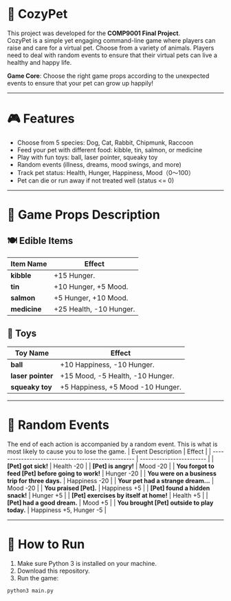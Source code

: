 # 🐾 CozyPet
This project was developed for the **COMP9001 Final Project**.  
CozyPet is a simple yet engaging command-line game where players can raise and care for a virtual pet. Choose from a variety of animals. Players need to deal with random events to ensure that their virtual pets can live a healthy and happy life.

**Game Core**: Choose the right game props according to the unexpected events to ensure that your pet can grow up happily!

---

# 🎮 Features

- Choose from 5 species: Dog, Cat, Rabbit, Chipmunk, Raccoon
- Feed your pet with different food: kibble, tin, salmon, or medicine
- Play with fun toys: ball, laser pointer, squeaky toy
- Random events (illness, dreams, mood swings, and more)
- Track pet status: Health, Hunger, Happiness, Mood（0～100）
- Pet can die or run away if not treated well (status <= 0)

---

# 📖 Game Props Description
## 🍽️ Edible Items
| Item Name    | Effect                   |
| ------------ | ------------------------ |
| **kibble**   | +15 Hunger.              |
| **tin**      | +10 Hunger, +5 Mood.     |
| **salmon**   | +5 Hunger, +10 Mood.     |
| **medicine** | +25 Health, -10 Hunger.  |

## 🧸 Toys
| Toy Name          | Effect                             |
| ----------------- | -----------------------------------|
| **ball**          | +10 Happiness, -10 Hunger.         |
| **laser pointer** | +15 Mood, -5 Health, -10 Hunger.   |
| **squeaky toy**   | +5 Happiness, +5 Mood -10 Hunger.  |


---

# 🎲 Random Events
The end of each action is accompanied by a random event. This is what is most likely to cause you to lose the game.
|  Event Description                                 | Effect                   |
| -------------------------------------------------- | ------------------------ |
| **[Pet] got sick!**                                | Health -20               |
| **[Pet] is angry!**                                | Mood -20                 |
| **You forgot to feed [Pet] before going to work!** | Hunger -20               |
| **You were on a business trip for three days.**    | Happiness -20            |
| **Your pet had a strange dream...**                | Mood -20                 |
| **You praised [Pet].**                             | Happiness +5             |
| **[Pet] found a hidden snack!**                    | Hunger +5                |
| **[Pet] exercises by itself at home!**             | Health +5                |
| **[Pet] had a good dream.**                        | Mood +5                  |
| **You brought [Pet] outside to play today.**       | Happiness +5, Hunger -5  |


---

# 🚀 How to Run

1. Make sure Python 3 is installed on your machine.
2. Download this repository.
3. Run the game:

```bash
python3 main.py
